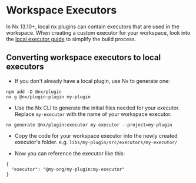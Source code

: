 # Workspace Executors

In Nx 13.10+, local nx plugins can contain executors that are used in the workspace. When creating a custom executor for your workspace, look into the [local executor guide](/extending-nx/recipes/local-executors) to simplify the build process.

## Converting workspace executors to local executors

- If you don't already have a local plugin, use Nx to generate one:

```shell
npm add -D @nx/plugin
nx g @nx/plugin:plugin my-plugin
```

- Use the Nx CLI to generate the initial files needed for your executor. Replace `my-executor` with the name of your workspace executor.

```shell
nx generate @nx/plugin:executor my-executor --project=my-plugin
```

- Copy the code for your workspace executor into the newly created executor's folder. e.g. `libs/my-plugin/src/executors/my-executor/`

- Now you can reference the executor like this:

```jsonc
{
  "executor": "@my-org/my-plugin:my-executor"
}
```
